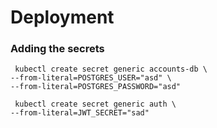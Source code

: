 # Deployment
### Adding the secrets

```shell
 kubectl create secret generic accounts-db \
--from-literal=POSTGRES_USER="asd" \
--from-literal=POSTGRES_PASSWORD="asd"

 kubectl create secret generic auth \
--from-literal=JWT_SECRET="sad"
```

